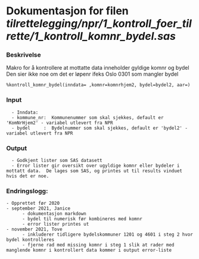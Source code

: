 
# Dokumentasjon for filen *tilrettelegging/npr/1_kontroll_foer_tilrette/1_kontroll_komnr_bydel.sas*

### Beskrivelse

Makro for å kontrollere at mottatte data inneholder gyldige komnr og bydel
Den sier ikke noe om det er løpenr ifeks Oslo 0301 som mangler bydel

```
%kontroll_komnr_bydel(inndata= ,komnr=komnrhjem2, bydel=bydel2, aar=)
```

### Input 
      - Inndata: 
      - kommune_nr:  Kommunenummer som skal sjekkes, default er 'KomNrHjem2' - variabel utlevert fra NPR 
      - bydel     :  Bydelnummer som skal sjekkes, default er 'bydel2' - variabel utlevert fra NPR 

### Output 
      - Godkjent lister som SAS datasett
      - Error lister gir oversikt over ugyldige komnr eller bydeler i mottatt data.  De lages som SAS, og printes ut til results vinduet hvis det er noe.

### Endringslogg:
    - Opprettet før 2020
    - september 2021, Janice
          - dokumentasjon markdown
          - bydel til numerisk før kombineres med komnr
          - error lister printes ut
    - november 2021, Tove
          - inkluderer tidligere bydelskommuner 1201 og 4601 i steg 2 hvor bydel kontrolleres 
          - fjerne rad med missing komnr i steg 1 slik at rader med manglende komnr i kontrollert data kommer i output error-liste
